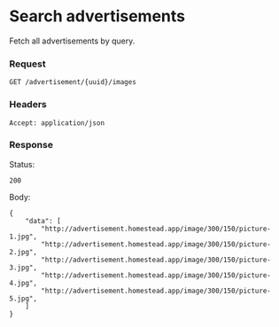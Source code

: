 # Search advertisements
Fetch all advertisements by query.

### Request
```
GET /advertisement/{uuid}/images
```

### Headers
```
Accept: application/json
```

### Response
Status:
```
200
```
Body:
```
{
    "data": [
        "http://advertisement.homestead.app/image/300/150/picture-1.jpg",
        "http://advertisement.homestead.app/image/300/150/picture-2.jpg",
        "http://advertisement.homestead.app/image/300/150/picture-3.jpg",
        "http://advertisement.homestead.app/image/300/150/picture-4.jpg",
        "http://advertisement.homestead.app/image/300/150/picture-5.jpg",
    ]
}
```